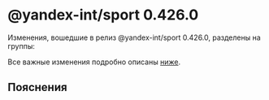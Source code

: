 # @yandex-int/sport 0.426.0

<!-- ЧЕЛОВЕЧЕСКОЕ ВСТУПЛЕНИЕ -->

Изменения, вошедшие в релиз @yandex-int/sport 0.426.0, разделены на группы:

Все важные изменения подробно описаны [ниже](#Пояснения).

## Пояснения

